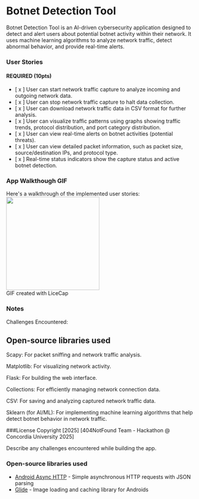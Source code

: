 # Botnet Detection Tool
Botnet Detection Tool is an AI-driven cybersecurity application designed to detect and alert users about potential botnet activity within their network. It uses machine learning algorithms to analyze network traffic, detect abnormal behavior, and provide real-time alerts.

### User Stories

#### REQUIRED (10pts)

- [ x ] User can start network traffic capture to analyze incoming and outgoing network data.
- [ x ] User can stop network traffic capture to halt data collection.
- [ x ] User can download network traffic data in CSV format for further analysis.
- [ x ] User can visualize traffic patterns using graphs showing traffic trends, protocol distribution, and port category distribution.
- [ x ] User can view real-time alerts on botnet activities (potential threats).
- [ x ] User can view detailed packet information, such as packet size, source/destination IPs, and protocol type.
- [ x ] Real-time status indicators show the capture status and active botnet detection.
  
### App Walkthough GIF
Here's a walkthrough of the implemented user stories:
<img src="https://github.com/ChloeZhang1/FlixsterPart2/blob/main/Fix2WalkThrough.gif" width=250><br>
GIF created with LiceCap

### Notes
Challenges Encountered:

## Open-source libraries used
Scapy: For packet sniffing and network traffic analysis.

Matplotlib: For visualizing network activity.

Flask: For building the web interface.

Collections: For efficiently managing network connection data.

CSV: For saving and analyzing captured network traffic data.

Sklearn (for AI/ML): For implementing machine learning algorithms that help detect botnet behavior in network traffic.

###License
Copyright [2025] [404NotFound Team - Hackathon @ Concordia University 2025]


Describe any challenges encountered while building the app.

### Open-source libraries used

- [Android Async HTTP](https://github.com/codepath/CPAsyncHttpClient) - Simple asynchronous HTTP requests with JSON parsing
- [Glide](https://github.com/bumptech/glide) - Image loading and caching library for Androids
